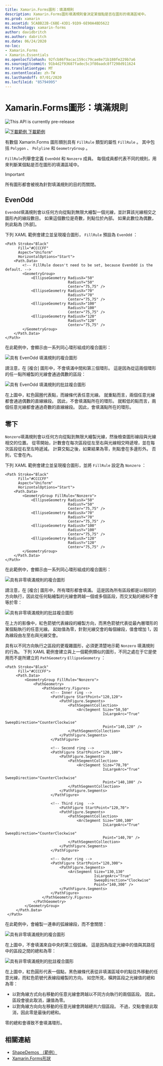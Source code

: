 ```yaml
---
title: Xamarin.Forms圖形：填滿規則
description: Xamarin.Forms圖形填滿規則會決定某個點是否在圖形的填滿區域中。
ms.prod: xamarin
ms.assetid: 5CABB22B-C6BE-43D1-91D9-6E90A4BD5622
ms.technology: xamarin-forms
author: davidbritch
ms.author: dabritch
ms.date: 06/24/2020
no-loc:
- Xamarin.Forms
- Xamarin.Essentials
ms.openlocfilehash: 92fcb86f9acac159cc79cae8e71b180fe229b7a6
ms.sourcegitcommit: 91b4d2f93687fadec5c3f80aadc8f7298d911624
ms.translationtype: MT
ms.contentlocale: zh-TW
ms.lasthandoff: 07/01/2020
ms.locfileid: "85794995"
---
```

# <a name="xamarinforms-shapes-fill-rules"></a>Xamarin.Forms圖形：填滿規則

![](~/media/shared/preview.png "This API is currently pre-release")

[![下載範例](~/media/shared/download.png) 下載範例](https://docs.microsoft.com/samples/xamarin/xamarin-forms-samples/userinterface-shapesdemos/)

有數個 Xamarin.Forms 圖形類別具有 `FillRule` 類型的屬性 `FillRule` 。 其中包括 `Polygon` 、 `Polyline` 和 `GeometryGroup` 。

`FillRule`列舉會定義 `EvenOdd` 和 `Nonzero` 成員。 每個成員都代表不同的規則，用來判斷某個點是否在圖形的填滿區域中。

> [!IMPORTANT]
> 所有圖形都會被視為針對填滿規則的目的而關閉。

## <a name="evenodd"></a>EvenOdd

`EvenOdd`填滿規則會以任何方向從點到無限大繪製一個光線，並計算該光線相交之圖形內的線段數目。 如果這個數位是奇數，則點位於內部。 如果此數位為偶數，則此點為 [外部]。

下列 XAML 範例會建立並呈現複合圖形， `FillRule` 預設為 `EvenOdd` ：

```xaml
<Path Stroke="Black"
      Fill="#CCCCFF"
      Aspect="Uniform"
      HorizontalOptions="Start">
    <Path.Data>
        <!-- FillRule doesn't need to be set, because EvenOdd is the default. -->
        <GeometryGroup>
            <EllipseGeometry RadiusX="50"
                             RadiusY="50"
                             Center="75,75" />
            <EllipseGeometry RadiusX="70"
                             RadiusY="70"
                             Center="75,75" />
            <EllipseGeometry RadiusX="100"
                             RadiusY="100"
                             Center="75,75" />
            <EllipseGeometry RadiusX="120"
                             RadiusY="120"
                             Center="75,75" />
        </GeometryGroup>
    </Path.Data>
</Path>
```

在此範例中，會顯示由一系列同心環形組成的複合圖形：

![具有 EvenOdd 填滿規則的複合圖形](fillrule-images/evenodd.png "具有 EvenOdd 填滿規則的複合圖形")

請注意，在 [複合] 圖形中，不會填滿中間和第三個環形。 這是因為從這兩個環形的任一點所繪製的光線會通過偶數的區段：

![具有 EvenOdd 填滿規則的批註複合圖形](fillrule-images/evenodd-annotated.png "具有 EvenOdd 填滿規則的批註複合圖形")

在上圖中，紅色圓圈代表點，而線條代表任意光線。 就重點而言，兩個任意光線都會通過偶數的直線線段。 因此，不會填滿點所在的環形。 就較低的點而言，兩個任意光線都會通過奇數的直線線段。 因此，會填滿點所在的環形。

## <a name="nonzero"></a>零下

`Nonzero`填滿規則會以任何方向從點到無限大繪製光線，然後檢查圖形線段與光線相交的位置。 從零開始，計數會在每次區段從左至右與光線相交時遞增，並在每次區段從右至左時遞減。 計算交點之後，如果結果為零，則點會在多邊形外。 否則，它會在內。

下列 XAML 範例會建立並呈現複合圖形，並將 `FillRule` 設定為 `Nonzero` ：

```xaml
<Path Stroke="Black"
      Fill="#CCCCFF"
      Aspect="Uniform"
      HorizontalOptions="Start">
    <Path.Data>
        <GeometryGroup FillRule="Nonzero">
            <EllipseGeometry RadiusX="50"
                             RadiusY="50"
                             Center="75,75" />
            <EllipseGeometry RadiusX="70"
                             RadiusY="70"
                             Center="75,75" />
            <EllipseGeometry RadiusX="100"
                             RadiusY="100"
                             Center="75,75" />
            <EllipseGeometry RadiusX="120"
                             RadiusY="120"
                             Center="75,75" />
        </GeometryGroup>
    </Path.Data>
</Path>
```

在此範例中，會顯示由一系列同心環形組成的複合圖形：

![具有非零填滿規則的複合圖形](fillrule-images/nonzero.png "具有非零填滿規則的複合圖形")

請注意，在 [複合] 圖形中，所有環形都會填滿。 這是因為所有區段都是以相同的方向執行，因此從任何點繪製的光線會跨越一個或多個區段，而交叉點的總和不會等於零：

![具有非零填滿規則的批註複合圖形](fillrule-images/nonzero-annotated.png "具有非零填滿規則的批註複合圖形")

在上方的影像中，紅色箭號代表線段的繪製方向，而黑色箭號代表從最內層環形的某個點執行的任意光線。 起始值為零，針對光線交會的每個線段，值會增加 1，因為線段由左至右與光線交會。

具有以不同方向執行之區段的更複雜圖形，必須更清楚地示範 `Nonzero` 填滿規則的行為。 下列 XAML 範例會建立與上一個範例類似的圖形，不同之處在于它是使用而不是所建立的 `PathGeometry` `EllipseGeometry` ：

```xaml
<Path Stroke="Black"
      Fill="#CCCCFF">
     <Path.Data>
         <GeometryGroup FillRule="Nonzero">
             <PathGeometry>
                 <PathGeometry.Figures>
                     <!-- Inner ring -->
                     <PathFigure StartPoint="120,120">
                         <PathFigure.Segments>
                             <PathSegmentCollection>
                                 <ArcSegment Size="50,50"
                                             IsLargeArc="True"
                                             SweepDirection="CounterClockwise"
                                             Point="140,120" />
                             </PathSegmentCollection>
                         </PathFigure.Segments>
                     </PathFigure>

                     <!-- Second ring -->
                     <PathFigure StartPoint="120,100">
                         <PathFigure.Segments>
                             <PathSegmentCollection>
                                 <ArcSegment Size="70,70"
                                             IsLargeArc="True"
                                             SweepDirection="CounterClockwise"
                                             Point="140,100" />
                             </PathSegmentCollection>
                         </PathFigure.Segments>
                     </PathFigure>

                     <!-- Third ring  -->
                         <PathFigure StartPoint="120,70">
                         <PathFigure.Segments>
                             <PathSegmentCollection>
                                 <ArcSegment Size="100,100"
                                             IsLargeArc="True"
                                             SweepDirection="CounterClockwise"
                                             Point="140,70" />
                             </PathSegmentCollection>
                         </PathFigure.Segments>
                     </PathFigure>

                     <!-- Outer ring -->
                     <PathFigure StartPoint="120,300">
                         <PathFigure.Segments>
                             <ArcSegment Size="130,130"
                                         IsLargeArc="True"
                                         SweepDirection="Clockwise"
                                         Point="140,300" />
                         </PathFigure.Segments>
                     </PathFigure>
                 </PathGeometry.Figures>
             </PathGeometry>
         </GeometryGroup>
     </Path.Data>
 </Path>
```

在此範例中，會繪製一連串的弧線線段，而不會關閉：

![具有非零填滿規則的複合圖形](fillrule-images/nonzero-gaps.png "具有非零填滿規則的複合圖形")

在上圖中，不會填滿來自中央的第三個弧線。 這是因為指定光線中的值與其路徑中的區段之間的總和為零：

![具有非零填滿規則的批註複合圖形](fillrule-images/nonzero-gaps-annotated.png "具有非零填滿規則的批註複合圖形")

在上圖中，紅色圓形代表一個點，黑色線條代表從非填滿區域中的點往外移動的任意光線，而紅色箭號代表線段繪製的方向。 如您所見，橫跨區段之光線值的總和為零：

- 以對角線方式向右移動的任意光線會跨越以不同方向執行的兩個區段。 因此，區段會彼此取消，讓值為零。
- 以對角線方向向左移動的任意光線會跨越總共六個區段。 不過，交點會彼此取消，因此零是最後的總和。

零的總和會導致不會填滿環形。

## <a name="related-links"></a>相關連結

- [ShapeDemos （範例）](https://docs.microsoft.com/samples/xamarin/xamarin-forms-samples/userinterface-shapesdemos/)
- [Xamarin.Forms形狀](index.md)
